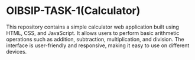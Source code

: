 # OIBSIP-TASK-1(Calculator)

This repository contains a simple calculator web application built using HTML, CSS, and JavaScript. It allows users to perform basic arithmetic operations such as addition, subtraction, multiplication, and division. The interface is user-friendly and responsive, making it easy to use on different devices.
